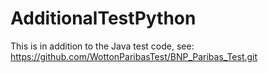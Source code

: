 # AdditionalTestPython
This is in addition to the Java test code, see: https://github.com/WottonParibasTest/BNP_Paribas_Test.git
